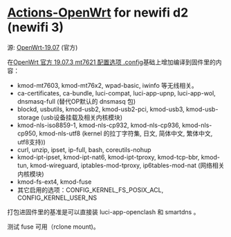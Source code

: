 # [Actions-OpenWrt](https://github.com/P3TERX/Actions-OpenWrt) for newifi d2 (newifi 3)

源: [OpenWrt-19.07](https://github.com/openwrt/openwrt/tree/openwrt-19.07) (官方)

在[OpenWrt 官方 19.07.3 mt7621 配置选项 .config](https://downloads.openwrt.org/releases/19.07.3/targets/ramips/mt7621/config.buildinfo)基础上增加编译到固件里的内容：

* kmod-mt7603, kmod-mt76x2, wpad-basic, iwinfo 等无线相关。
* ca-certificates, ca-bundle, luci-compat, luci-app-upnp, luci-app-wol, dnsmasq-full (替代OP默认的 dnsmasq 包)
* blockd, usbutils, kmod-usb2, kmod-usb2-pci, kmod-usb3, kmod-usb-storage (usb设备挂载及相关内核模块)
* kmod-nls-iso8859-1, kmod-nls-cp932, kmod-nls-cp936, kmod-nls-cp950, kmod-nls-utf8 (kernel 的拉丁字符集, 日文, 简体中文, 繁体中文, utf8支持))
* curl, unzip, ipset, ip-full, bash, coreutils-nohup
* kmod-ipt-ipset, kmod-ipt-nat6, kmod-ipt-tproxy, kmod-tcp-bbr, kmod-tun, kmod-wireguard, iptables-mod-tproxy, ip6tables-mod-nat (网络相关内核模块)
* kmod-fs-ext4, kmod-fuse
* 其它启用的选项：CONFIG_KERNEL_FS_POSIX_ACL, CONFIG_KERNEL_USER_NS

打包进固件里的基准是可以直接装 luci-app-openclash 和 smartdns 。

测试 fuse 可用（rclone mount)。


